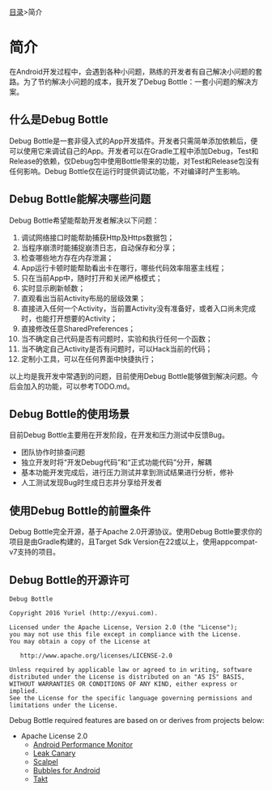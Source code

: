 [目录](../README.md)>简介

# 简介
在Android开发过程中，会遇到各种小问题，熟练的开发者有自己解决小问题的套路。为了节约解决小问题的成本，我开发了Debug Bottle：一套小问题的解决方案。
## 什么是Debug Bottle
Debug Bottle是一套非侵入式的App开发插件。开发者只需简单添加依赖后，便可以使用它来调试自己的App。开发者可以在Gradle工程中添加Debug，Test和Release的依赖，仅Debug包中使用Bottle带来的功能，对Test和Release包没有任何影响。Debug Bottle仅在运行时提供调试功能，不对编译时产生影响。
## Debug Bottle能解决哪些问题
Debug Bottle希望能帮助开发者解决以下问题：

1. 调试网络接口时能帮助捕获Http及Https数据包；
2. 当程序崩溃时能捕捉崩溃日志，自动保存和分享；
2. 检查哪些地方存在内存泄漏；
2. App运行卡顿时能帮助看出卡在哪行，哪些代码效率阻塞主线程；
3. 只在当前App中，随时打开和关闭严格模式；
3. 实时显示刷新帧数；
4. 直观看出当前Activity布局的层级效果；
5. 直接进入任何一个Activity，当前置Activity没有准备好，或者入口尚未完成时，也能打开想要的Activity；
6. 直接修改任意SharedPreferences；
7. 当不确定自己代码是否有问题时，实验和执行任何一个函数；
8. 当不确定自己Activity是否有问题时，可以Hack当前的代码；
9. 定制小工具，可以在任何界面中快捷执行；

以上均是我开发中常遇到的问题，目前使用Debug Bottle能够做到解决问题。今后会加入的功能，可以参考TODO.md。
## Debug Bottle的使用场景
目前Debug Bottle主要用在开发阶段，在开发和压力测试中反馈Bug。
- 团队协作时排查问题
- 独立开发时将“开发Debug代码”和“正式功能代码”分开，解耦
- 基本功能开发完成后，进行压力测试并拿到测试结果进行分析，修补
- 人工测试发现Bug时生成日志并分享给开发者

## 使用Debug Bottle的前置条件
Debug Bottle完全开源，基于Apache 2.0开源协议。使用Debug Bottle要求你的项目是由Gradle构建的，且Target Sdk Version在22或以上，使用appcompat-v7支持的项目。

## Debug Bottle的开源许可
```
Debug Bottle

Copyright 2016 Yuriel (http://exyui.com).

Licensed under the Apache License, Version 2.0 (the "License");
you may not use this file except in compliance with the License.
You may obtain a copy of the License at

   http://www.apache.org/licenses/LICENSE-2.0

Unless required by applicable law or agreed to in writing, software
distributed under the License is distributed on an "AS IS" BASIS,
WITHOUT WARRANTIES OR CONDITIONS OF ANY KIND, either express or implied.
See the License for the specific language governing permissions and
limitations under the License.
```

Debug Bottle required features are based on or derives from projects below:
- Apache License 2.0
  - [Android Performance Monitor](https://raw.githubusercontent.com/markzhai/AndroidPerformanceMonitor/master/LICENSE)
  - [Leak Canary](https://raw.githubusercontent.com/square/leakcanary/master/LICENSE.txt)
  - [Scalpel](https://raw.githubusercontent.com/JakeWharton/scalpel/master/LICENSE.txt)
  - [Bubbles for Android](https://raw.githubusercontent.com/txusballesteros/bubbles-for-android/master/LICENSE)
  - [Takt](https://raw.githubusercontent.com/wasabeef/Takt/master/LICENSE)
